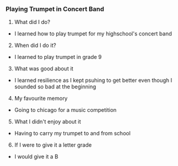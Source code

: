 ### Playing Trumpet in Concert Band

1) What did I do?

- I learned how to play trumpet for my highschool's concert band

2) When did I do it?

- I learned to play trumpet in grade 9

3) What was good about it

- I learned resilience as I kept psuhing to get better even though I sounded so bad at the beginning

4) My favourite memory

- Going to chicago for a music competition

5) What I didn't enjoy about it 

- Having to carry my trumpet to and from school

6) If I were to give it a letter grade

- I would give it a B